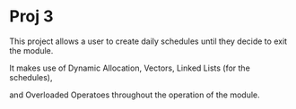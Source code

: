 
# Proj 3

This project allows a user to create daily schedules until they decide to exit the module.

It makes use of Dynamic Allocation, Vectors, Linked Lists (for the schedules), 

and Overloaded Operatoes throughout the operation of the module.
